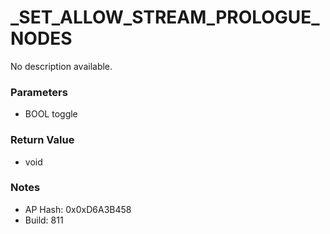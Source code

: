 # _SET_ALLOW_STREAM_PROLOGUE_NODES

No description available.

### Parameters
* BOOL toggle

### Return Value
* void

### Notes
* AP Hash: 0x0xD6A3B458
* Build: 811

